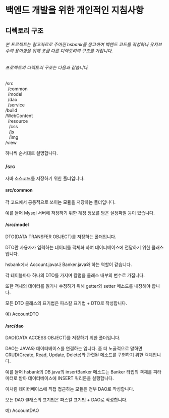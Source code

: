 # 백엔드 개발을 위한 개인적인 지침사항

## 디렉토리 구조

###### 본 프로젝트는 참고자료로 주어진 hsbank를 참고하여 백엔드 코드를 작성하나 유지보수의 용이함을 위해 조금 다른 디렉토리의 구조를 가집니다.

###### 프로젝트의 디렉토리 구조는 다음과 같습니다.

/src   
&nbsp;  /common   
&nbsp;  /model   
&nbsp;  /dao    
&nbsp;  /service    
/build   
/WebContent   
&nbsp;  /resource   
&nbsp;&nbsp;    /css   
&nbsp;&nbsp;    /js   
&nbsp;&nbsp;    /img   
    /view   
    
    
    
하나씩 순서대로 설명합니다.

### /src

자바 소스코드를 저장하기 위한 폴더입니다.

#### src/common

각 코드에서 공통적으로 쓰이는 모듈을 저장하는 폴더입니다.

예를 들어 Mysql 서버에 저장하기 위한 계정 정보를 담은 설정파일 등이 있습니다.

#### /src/model

DTO(DATA TRANSFER OBJECT)를 저장하는 폴더입니다.

DTO란 사용자가 입력하는 데이터를 객체화 하여 데이터베이스에 전달하기 위한 클래스입니다.

hsbank에서 Account.java나 Banker.java와 하는 역할이 같습니다.

각 테이블마다 하나의 DTO를 가지며 칼럼을 클래스 내부의 변수로 가집니다.

또한 객체의 데이터를 읽거나 수정하기 위해 getter와 setter 메소드를 내장해야 합니다.

모든 DTO 클래스의 표기법은 파스칼 표기법 + DTO로 작성합니다.

예) AccountDTO 

#### /src/dao

DAO(DATA ACCESS OBJECT)를 저장하기 위한 폴더입니다.

DAO는 JAVA와 데이터베이스를 연결하는 입니다. 좀 더 노골적으로 말하면 CRUD(Create, Read, Update, Delete)와 관련된 메소드를 구현하기 위한 객체입니다.

예를 들어 hsbank의 DB.java의 insertBanker 메소드는 Banker 타입의 객체를 피라미터로 받아 데이터베이스에 INSERT 쿼리문을 실행합니다.

이처럼 데이터베이스에 직접 접근하는 모듈은 전부 DAO로 작성합니다.

모든 DAO 클래스의 표기법은 파스칼 표기법 + DAO로 작성합니다.

예) AccountDAO






